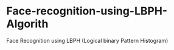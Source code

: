 # Face-recognition-using-LBPH-Algorith
Face Recognition using LBPH (Logical binary Pattern Histogram)
